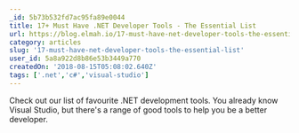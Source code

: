 ```yaml
---
_id: 5b73b532fd7ac95fa89e0044
title: 17+ Must Have .NET Developer Tools - The Essential List
url: https://blog.elmah.io/17-must-have-net-developer-tools-the-essential-list/
category: articles
slug: '17-must-have-net-developer-tools-the-essential-list'
user_id: 5a8a922d8b86e53b3449a770
createdOn: '2018-08-15T05:08:02.640Z'
tags: ['.net','c#','visual-studio']
---
```


Check out our list of favourite .NET development tools. You already know Visual Studio, but there's a range of good tools to help you be a better developer.

